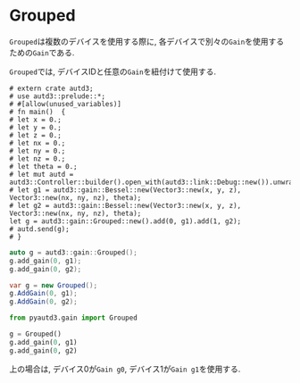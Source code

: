 # Grouped

`Grouped`は複数のデバイスを使用する際に,
各デバイスで別々の`Gain`を使用するための`Gain`である.

`Grouped`では, デバイスIDと任意の`Gain`を紐付けて使用する.

```rust,edition2021
# extern crate autd3;
# use autd3::prelude::*;
# #[allow(unused_variables)]
# fn main()  {
# let x = 0.;
# let y = 0.;
# let z = 0.;
# let nx = 0.;
# let ny = 0.;
# let nz = 0.;
# let theta = 0.;
# let mut autd = autd3::Controller::builder().open_with(autd3::link::Debug::new()).unwrap();
# let g1 = autd3::gain::Bessel::new(Vector3::new(x, y, z), Vector3::new(nx, ny, nz), theta);
# let g2 = autd3::gain::Bessel::new(Vector3::new(x, y, z), Vector3::new(nx, ny, nz), theta);
let g = autd3::gain::Grouped::new().add(0, g1).add(1, g2);
# autd.send(g);
# }
```

```cpp
auto g = autd3::gain::Grouped();
g.add_gain(0, g1);
g.add_gain(0, g2);
```

```cs
var g = new Grouped();
g.AddGain(0, g1);
g.AddGain(0, g2);
```

```python
from pyautd3.gain import Grouped

g = Grouped()
g.add_gain(0, g1)
g.add_gain(0, g2)
```

上の場合は, デバイス0が`Gain g0`, デバイス1が`Gain g1`を使用する.
